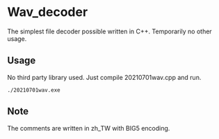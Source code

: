 # Wav_decoder
The simplest file decoder possible written in C++. Temporarily no other usage.

## Usage
No third party library used. Just compile 20210701wav.cpp and run.
```linux
./20210701wav.exe
```

## Note
The comments are written in zh_TW with BIG5 encoding.
